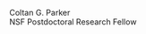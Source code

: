 Coltan G. Parker  
NSF Postdoctoral Research Fellow     


<!---
coltanparker/coltanparker is a ✨ special ✨ repository because its `README.md` (this file) appears on your GitHub profile.
You can click the Preview link to take a look at your changes.
--->
